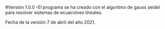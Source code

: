 #Versión 1.0.0
  -El programa se ha creado con el algoritmo de gauss seidel para resolver sistemas de ecuaciónes lineales.
  
 Fecha de la versión 7 de abril del año 2021.
